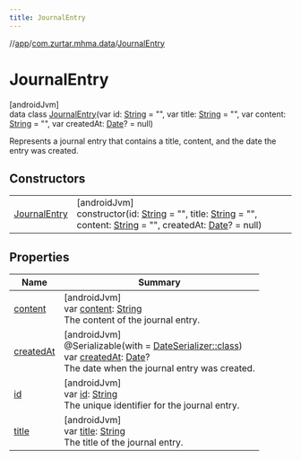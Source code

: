 ```yaml
---
title: JournalEntry
---
```

//[app](../../../index.html)/[com.zurtar.mhma.data](../index.html)/[JournalEntry](index.html)



# JournalEntry



[androidJvm]\
data class [JournalEntry](index.html)(var id: [String](https://kotlinlang.org/api/core/kotlin-stdlib/kotlin/-string/index.html) = &quot;&quot;, var title: [String](https://kotlinlang.org/api/core/kotlin-stdlib/kotlin/-string/index.html) = &quot;&quot;, var content: [String](https://kotlinlang.org/api/core/kotlin-stdlib/kotlin/-string/index.html) = &quot;&quot;, var createdAt: [Date](https://developer.android.com/reference/kotlin/java/util/Date.html)? = null)

Represents a journal entry that contains a title, content, and the date the entry was created.



## Constructors


| | |
|---|---|
| [JournalEntry](-journal-entry.html) | [androidJvm]<br>constructor(id: [String](https://kotlinlang.org/api/core/kotlin-stdlib/kotlin/-string/index.html) = &quot;&quot;, title: [String](https://kotlinlang.org/api/core/kotlin-stdlib/kotlin/-string/index.html) = &quot;&quot;, content: [String](https://kotlinlang.org/api/core/kotlin-stdlib/kotlin/-string/index.html) = &quot;&quot;, createdAt: [Date](https://developer.android.com/reference/kotlin/java/util/Date.html)? = null) |


## Properties


| Name | Summary |
|---|---|
| [content](content.html) | [androidJvm]<br>var [content](content.html): [String](https://kotlinlang.org/api/core/kotlin-stdlib/kotlin/-string/index.html)<br>The content of the journal entry. |
| [createdAt](created-at.html) | [androidJvm]<br>@Serializable(with = [DateSerializer::class](../../com.zurtar.mhma.data.models/-date-serializer/index.html))<br>var [createdAt](created-at.html): [Date](https://developer.android.com/reference/kotlin/java/util/Date.html)?<br>The date when the journal entry was created. |
| [id](id.html) | [androidJvm]<br>var [id](id.html): [String](https://kotlinlang.org/api/core/kotlin-stdlib/kotlin/-string/index.html)<br>The unique identifier for the journal entry. |
| [title](title.html) | [androidJvm]<br>var [title](title.html): [String](https://kotlinlang.org/api/core/kotlin-stdlib/kotlin/-string/index.html)<br>The title of the journal entry. |
